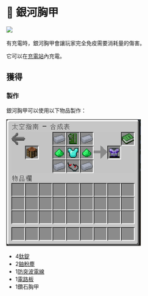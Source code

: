# 👘 銀河胸甲

![](https://camo.githubusercontent.com/d04db2c71e7d7edf43e6f4ad75b6c72f538a7148ca4ca1d9ba4d57d7d45254a2/68747470733a2f2f692e696d6775722e636f6d2f5176544f4f56562e706e67)

有充電時，銀河胸甲會讓玩家完全免疫需要消耗量的傷害。

它可以在[充電站](Charging-Station.md)內充電。

## 獲得

### 製作

銀河胸甲可以使用以下物品製作：

![](<../.gitbook/assets/image (241).png>)

* 4[鈦錠](titanium-ingot.md)
* 2[鈾粉塵](uranium-dust.md)
* 1[防突波電線](Surge-Proof-Wire.md)
* 1[電路板](Circuit-Board.md)
* 1鑽石胸甲
